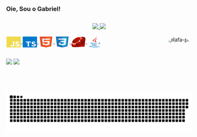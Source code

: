 ### Oie, Sou o Gabriel!

 ##

<div align="center">
  <a href="https://github.com/gblsl">
  <img height="180em" src="https://github-readme-stats.vercel.app/api?username=gblsl&show_icons=true&theme=dark&include_all_commits=true&count_private=true"/>
  <img height="180em" src="https://github-readme-stats.vercel.app/api/top-langs/?username=gblsl&layout=compact&langs_count=7&theme=dark"/>
</div>
  
<div style="display: inline_block"><br>
  <img align="center" alt="Rafa-Js" height="30" width="40" src="https://raw.githubusercontent.com/devicons/devicon/master/icons/javascript/javascript-plain.svg">
  <img align="center" alt="Rafa-Ts" height="30" width="40" src="https://raw.githubusercontent.com/devicons/devicon/master/icons/typescript/typescript-plain.svg">
  <img align="center" alt="Rafa-HTML" height="30" width="40" src="https://raw.githubusercontent.com/devicons/devicon/master/icons/html5/html5-original.svg">
  <img align="center" alt="Rafa-CSS" height="30" width="40" src="https://raw.githubusercontent.com/devicons/devicon/master/icons/css3/css3-original.svg">
  <img align="center" alt="gblsl-Ruby" height="30" width="40" src="https://raw.githubusercontent.com/devicons/devicon/2ae2a900d2f041da66e950e4d48052658d850630/icons/ruby/ruby-original.svg">
  <img align="center" alt="gblsl-Java" height="30" width="40" src="https://raw.githubusercontent.com/devicons/devicon/2ae2a900d2f041da66e950e4d48052658d850630/icons/java/java-original.svg">
  <img align="right" alt="Rafa-pic" height="150" style="border-radius:50px;" src="https://media2.giphy.com/media/okfvUCpgArv3y/giphy.gif?cid=790b7611a09124bd6fb034a1ab7efc7c1fdb6481f86d9221&rid=giphy.gif&ct=g">
</div>
  
 ##
  
<div> 
  <a href = "mailto:gblsl@protonmail.ch"><img src="https://img.shields.io/badge/ProtonMail-8B89CC?style=for-the-badge&logo=protonmail&logoColor=white" target="_blank"></a>
  <a href="https://www.linkedin.com/in/gblsl" target="_blank"><img src="https://img.shields.io/badge/-LinkedIn-%230077B5?style=for-the-badge&logo=linkedin&logoColor=white" target="_blank"></a> 
  
  ![Snake animation](https://github.com/gblsl/gblsl/blob/output/github-contribution-grid-snake.svg)
</div>
